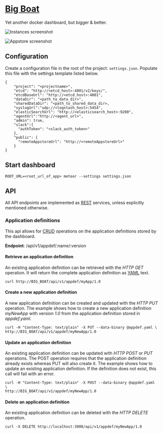 [Big Boat](https://www.youtube.com/watch?v=avaSdC0QOUM)
================
Yet another docker dashboard, but bigger & better.

![Instances screenshot](http://i.imgur.com/9KMTgDM.png)

![Appstore screenshot](http://i.imgur.com/1Ibb9SY.png)

## Configuration

Create a configuration file in the root of the project: `settings.json`. Populate this file with the settings template listed below.


    {
        "project": "<projectname>",
        "etcd": "http://<etcd_host>:4001/v2/keys/",
        "etcdBaseUrl": "http://<etcd_host>:4001",
        "dataDir": "<path_to_data_dir>",
        "sharedDataDir": "<path_to_shared_data_dir>,
        "syslogUrl":"udp://<logstash_host>:5454",
        "elasticSearchUrl": "http://<elasticsearch_host>:9200",
        "agentUrl":"http://<agent_url>",
        "admin": true,
        "slack":{
          "authToken": "<slack_auth_token>"
        },
        "public": {
          "remoteAppstoreUrl": "http://<remoteAppstoreUrl>"
        }
    }

## Start dashboard
`ROOT_URL=<root_url_of_app> meteor --settings settings.json`


## API

All API endpoints are implemented as [REST](http://docs.oracle.com/cd/E41633_01/pt853pbh1/eng/pt/tibr/concept_UnderstandingRESTServiceOperations.html) services, unless explicitly mentioned otherwise.

### Application definitions

This api allows for [CRUD](https://en.wikipedia.org/wiki/Create,_read,_update_and_delete) operations on the application definitions stored by the dashboard.

__Endpoint__: /api/v1/appdef/:name/:version

#### Retrieve an application definition

An existing application definition can be retrieved with the _HTTP GET_ operation. It will return the complete application definition as [YAML](https://en.wikipedia.org/wiki/YAML) text.

    curl http://BIG_BOAT/api/v1/appdef/myApp/1.0

#### Create a new application definition

A new application definition can be created and updated with the _HTTP PUT_ operation.
The example shows how to create a new application definition _myNewApp_ with version _1.0_ from the application definition stored in _appdef.yaml_.

    curl -H "Content-Type: text/plain" -X PUT --data-binary @appdef.yaml \
    http://BIG_BOAT/api/v1/appdef/myNewApp/1.0

#### Update an application definition

An existing application definition can be updated with _HTTP POST_ or _PUT_ operations. The POST operation requires that the application definition already exists whereas PUT will also create it.
The example shows how to update an existing application definition. If the definition does not exist, this call will fail with an error.

    curl -H "Content-Type: text/plain" -X POST --data-binary @appdef.yaml \
    http://BIG_BOAT/api/v1/appdef/myNewApp/1.0

#### Delete an application definition

An existing application definition can be deleted with the _HTTP DELETE_ operation.

    curl -X DELETE http://localhost:3000/api/v1/appdef/myNewApp/1.0
